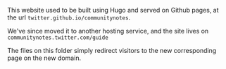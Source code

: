 This website used to be built using Hugo and served on Github pages, at the url `twitter.github.io/communitynotes`.

We've since moved it to another hosting service, and the site lives on `communitynotes.twitter.com/guide`

The files on this folder simply redirect visitors to the new corresponding page on the new domain.
